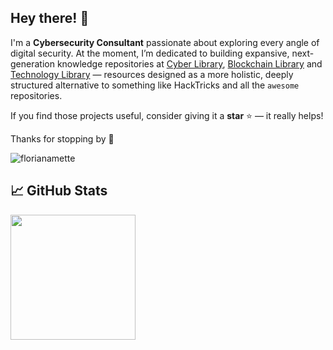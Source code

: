 ## Hey there! 👋

I'm a **Cybersecurity Consultant** passionate about exploring every angle of digital security. At the moment, I’m dedicated to building expansive, next-generation knowledge repositories at [Cyber Library](https://www.cyberlibrary.fr), [Blockchain Library](https://www.blockchainlibrary.fr) and [Technology Library](https://www.technologylibrary.fr)  — resources designed as a more holistic, deeply structured alternative to something like HackTricks and all the ```awesome``` repositories.

If you find those projects useful, consider giving it a **star** ⭐ — it really helps!

Thanks for stopping by 🚀

<p align="left"> <img src="https://komarev.com/ghpvc/?username=florianamette&label=Profile%20views&color=0e75b6&style=flat" alt="florianamette" /> </p>

## &#x1f4c8; GitHub Stats

<picture align="center">
  <source
    height=200
    srcset="https://github-readme-stats-fakgroup.vercel.app/api?username=florianamette&show_icons=true&theme=dark&rank_icon=github"
    media="(prefers-color-scheme: dark)"
  />
  <source
    height=200
    srcset="https://github-readme-stats-fakgroup.vercel.app/api?username=florianamette&show_icons=true&rank_icon=github"
    media="(prefers-color-scheme: light), (prefers-color-scheme: no-preference)"
  />
  <img height=200 src="https://github-readme-stats-fakgroup.vercel.app/api?username=florianamette&show_icons=true&rank_icon=github" />
</picture>
